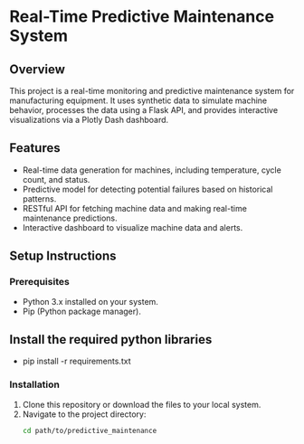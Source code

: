 # Real-Time Predictive Maintenance System

## Overview
This project is a real-time monitoring and predictive maintenance system for manufacturing equipment. It uses synthetic data to simulate machine behavior, processes the data using a Flask API, and provides interactive visualizations via a Plotly Dash dashboard.

## Features
- Real-time data generation for machines, including temperature, cycle count, and status.
- Predictive model for detecting potential failures based on historical patterns.
- RESTful API for fetching machine data and making real-time maintenance predictions.
- Interactive dashboard to visualize machine data and alerts.

## Setup Instructions

### Prerequisites
- Python 3.x installed on your system.
- Pip (Python package manager).

## Install the required python libraries
- pip install -r requirements.txt

### Installation
1. Clone this repository or download the files to your local system.
2. Navigate to the project directory:
   ```bash
   cd path/to/predictive_maintenance